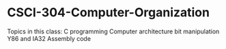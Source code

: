 # CSCI-304-Computer-Organization
Topics in this class:
C programming
Computer architecture
bit manipulation
Y86 and IA32 Assembly code
